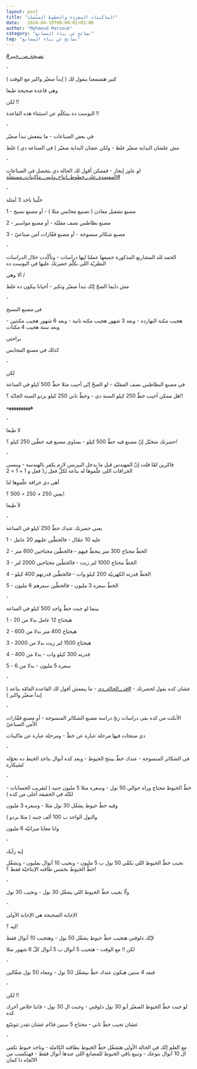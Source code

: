 ```yaml
---
layout: post
title: "الماكينات المفردة والخطوط المتّصلة"
date:   2024-04-10T00:00:01+03:00
author: "Mahmoud Marzouk"
category: "نصائح عن بناء المصانع"
tag: "نصائح عن بناء المصانع"
---
```



[<u>\#نصيحة\_من\_خبير</u>](https://www.facebook.com/hashtag/%D9%86%D8%B5%D9%8A%D8%AD%D8%A9_%D9%85%D9%86_%D8%AE%D8%A8%D9%8A%D8%B1?__eep__=6&__cft__%5b0%5d=AZXzNWH8vCTcdY9IsJvQE6NNuJCty_cSSHlhJs3bar1Zh66WT6nj6AplyrXyQ-8EG7qfYTSKR33q7-IxuVm4rsSETLhgURNFVIfvpY0EYL3Yz-ws2HtbZtBgvCxIpp7x8KpFs3E5QMKd-4GgWyAq8VPmo7fJ5MwdCxpidnome2gVL_ZABpsV5mw1yGjq2ORTQ9o&__tn__=*NK-R)

\-

كتير هتسمعنا بنقول لك ( إبدأ صغيّر واكبر مع الوقت
)

وهي قاعدة صحيحة طبعا

لكن !!

البوست ده بيتكلّم عن استثناء هذه القاعدة !!

\-

في بعض الصناعات - ما ينفعش تبدأ صغيّر

مش علشان البداية صغيّر غلط - ولكن عشان البداية صغيّر ( في
الصناعة دي ) غلط

\-

لو عاوز إيجاز - فممكن أقول لك الحالة دي بتحصل في
الصناعات
[<u>\#المعتمدة\_على\_خطوط\_إنتاج\_وليس\_ماكينات\_مستقلّة</u>](https://www.facebook.com/hashtag/%D8%A7%D9%84%D9%85%D8%B9%D8%AA%D9%85%D8%AF%D8%A9_%D8%B9%D9%84%D9%89_%D8%AE%D8%B7%D9%88%D8%B7_%D8%A5%D9%86%D8%AA%D8%A7%D8%AC_%D9%88%D9%84%D9%8A%D8%B3_%D9%85%D8%A7%D9%83%D9%8A%D9%86%D8%A7%D8%AA_%D9%85%D8%B3%D8%AA%D9%82%D9%84%D9%91%D8%A9?__eep__=6&__cft__%5b0%5d=AZXzNWH8vCTcdY9IsJvQE6NNuJCty_cSSHlhJs3bar1Zh66WT6nj6AplyrXyQ-8EG7qfYTSKR33q7-IxuVm4rsSETLhgURNFVIfvpY0EYL3Yz-ws2HtbZtBgvCxIpp7x8KpFs3E5QMKd-4GgWyAq8VPmo7fJ5MwdCxpidnome2gVL_ZABpsV5mw1yGjq2ORTQ9o&__tn__=*NK-R)

\-

خلّينا ناخد 3 أمثلة

1 - مصنع تشغيل معادن ( تصنيع محابس مثلا ) - أو مصنع
نسيج

2 - مصنع بطاطس نصف مقليّة - أو مصنع مواسير

3 - مصنع شكائر منسوجة - أو مصنع قفّازات أمن صناعيّ

\-

الحمد لله المشاريع المذكورة جميعها عملنا ليها دراسات -
وتأكّدت خلال الدراسات النظريّة اللي بكلّم حضرتك عليها في البوست ده

ألا وهي /

مش دايما الصحّ إنّك تبدأ صغيّر وتكبر - أحيانا بيكون ده
غلط

\-

في مصنع النسيج

هجيب مكنة النهارده - وبعد 3 شهور هجيب مكنة تانية - وبعد
6 شهور هجيب مكنتين - وبعد سنة هجيب 4 مكنات

براحتي

كذلك في مصنع المحابس

\-

لكن

في مصنع البطاطس نصف المقليّة - لو الصحّ إنّي أجيب مثلا خطّ
500 كيلو في الساعة

هل ممكن أجيب خطّ 250 كيلو السنة دي - وخطّ تاني 250 كيلو
بردو السنة الجايّة ؟!!

ههههههههههه

\-

لا طبعا

حضرتك متخيّل إنّ مصنع فيه خطّ 500 كيلو - يساوي مصنع فيه
خطّين 250 كيلو ؟!

\-

فاكرين لمّا قلت إنّ المهندس قبل ما يدخل البيزنس لازم يكفر
بالهندسة - وينسى الخرافات اللي علّموها له بتاعة لكلّ فعل ردّ فعل و 1 + 1 =
2

أهي دي خرافة علّموها لنا

يعني 250 + 250 = 500 ؟!

لأ طبعا

\-

يعني حضرتك عندك خطّ 250 كيلو في الساعة

1 - عليه 10 عمّال - فالخطّين عليهم 20 عامل

2 - الخطّ محتاج 300 متر يتحطّ فيهم - فالخطّين محتاجين 600
متر

3 - الخطّ محتاج 1000 لتر زيت - فالخطّين محتاجين 2000
لتر

4 - الخطّ قدرته الكهربيّة 200 كيلو وات - فالخطّين قدرتهم
400 كيلو

5 - الخطّ سعره 3 مليون - فالخطّين سعرهم 6 مليون

\-

بينما لو جبت خطّ واحد 500 كيلو في الساعة

1 - هيحتاج 12 عامل بدلا من 20

2 - هيحتاج 400 متر بدلا من 600

3 - هيحتاج 1500 لتر زيت بدلا من 2000

4 - قدرته 300 كيلو وات - بدلا من 400

5 - سعره 5 مليون - بدلا من 6

\-

عشان كده بقول لحضرتك -
[<u>\#في\_الحالة\_دي</u>](https://www.facebook.com/hashtag/%D9%81%D9%8A_%D8%A7%D9%84%D8%AD%D8%A7%D9%84%D8%A9_%D8%AF%D9%8A?__eep__=6&__cft__%5b0%5d=AZXzNWH8vCTcdY9IsJvQE6NNuJCty_cSSHlhJs3bar1Zh66WT6nj6AplyrXyQ-8EG7qfYTSKR33q7-IxuVm4rsSETLhgURNFVIfvpY0EYL3Yz-ws2HtbZtBgvCxIpp7x8KpFs3E5QMKd-4GgWyAq8VPmo7fJ5MwdCxpidnome2gVL_ZABpsV5mw1yGjq2ORTQ9o&__tn__=*NK-R) -
ما ينفعش أقول لك القاعدة العامّة بتاعة ( إبدأ صغيّر
واكبر )

\-

الأنكت من كده بقى دراسات زيّ دراسة مصنع الشكائر
المنسوجة - أو مصنع قفّازات الأمن الصناعيّ

دي منتجات فيها مرحلة عبارة عن خطّ - ومرحلة عبارة عن
ماكينات

\-

في الشكائر المنسوجة - عندك خطّ بينتج الخيوط - وبعد كده
أنوال بتاخد الخيط ده تحوّله لشيكارة

\-

خطّ الخيوط محتاج وراه حوالي 50 نول - وسعره مثلا 5 مليون
جنيه ( لتقريب الحسابات - لكنّه في الحقيقة أغلى من كده )

وفيه خطّ خيوط يشغّل 30 نول مثلا - وسعره 3 مليون

والنول الواحد ب 100 ألف جنيه ( مثلا بردو )

وانا معايا ميزانيّة 6 مليون

\-

إيه رأيك

نجيب خطّ الخيوط اللي يكفّي 50 نول ب 5 مليون - ونجيب 10
أنوال بمليون - ونشغّل خطّ الخيوط بخمس طاقته الإنتاجيّة فقط ؟!

\-

ولّا نجيب خطّ الخيوط اللي يشغّل 30 نول - ونجيب 30
نول

\-

الإجابة الصحيحة هي الإجابة الأولى

ليه ؟!

لإنّك دلوقتي هتجيب خطّ خيوط يشغّل 50 نول - وهتجيب 10 أنوال
فقط

لكن !! مع الوقت - هتجيب 5 أنوال ب 5 أنوال كلّ 6 شهور
مثلا

\-

فبعد 4 سنين هيكون عندك خطّ بيشغّل 50 نول - ومعاه 50 نول
شغّالين

\-

لكن !!

لو جبت خطّ الخيوط الصغيّر أبو 30 نول دلوقتي - وجبت ال 30
نول - فانتا خلاص آخرك كده

عشان تجيب خطّ تاني - محتاج 5 سنين قدّام عشان تقدر
تتوسّع

\-

مع العلم إنّك في الحالة الأولى هتشغّل خطّ الخيوط بطاقته
الكاملة - وتاخد خيوط تكفي ال 10 أنوال بتوعك - وتبيع باقي الخيوط للمصانع
اللي عندها أنوال فقط - فهتكسب من الاتّجاه دا كمان
